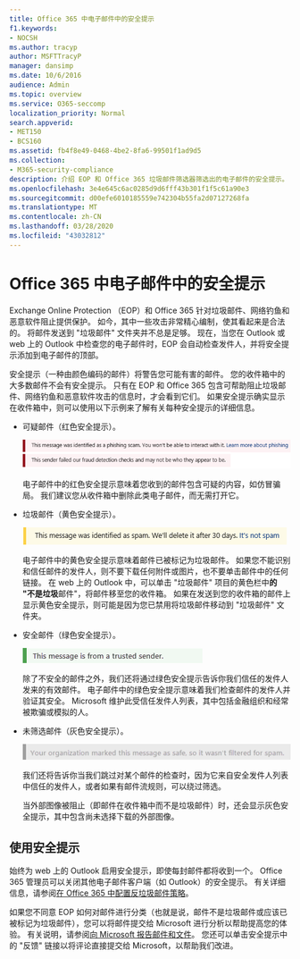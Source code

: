 ```yaml
---
title: Office 365 中电子邮件中的安全提示
f1.keywords:
- NOCSH
ms.author: tracyp
author: MSFTTracyP
manager: dansimp
ms.date: 10/6/2016
audience: Admin
ms.topic: overview
ms.service: O365-seccomp
localization_priority: Normal
search.appverid:
- MET150
- BCS160
ms.assetid: fb4f8e49-0468-4be2-8fa6-99501f1ad9d5
ms.collection:
- M365-security-compliance
description: 介绍 EOP 和 Office 365 垃圾邮件筛选器筛选出的电子邮件的安全提示。
ms.openlocfilehash: 3e4e645c6ac0285d9d6fff43b301f1f5c61a90e3
ms.sourcegitcommit: d00efe6010185559e742304b55fa2d07127268fa
ms.translationtype: MT
ms.contentlocale: zh-CN
ms.lasthandoff: 03/28/2020
ms.locfileid: "43032812"
---
```

# <a name="safety-tips-in-email-messages-in-office-365"></a>Office 365 中电子邮件中的安全提示

Exchange Online Protection （EOP）和 Office 365 针对垃圾邮件、网络钓鱼和恶意软件阻止提供保护。 如今，其中一些攻击非常精心编制，使其看起来是合法的。 将邮件发送到 "垃圾邮件" 文件夹并不总是足够。 现在，当您在 Outlook 或 web 上的 Outlook 中检查您的电子邮件时，EOP 会自动检查发件人，并将安全提示添加到电子邮件的顶部。

安全提示（一种由颜色编码的邮件）将警告您可能有害的邮件。 您的收件箱中的大多数邮件不会有安全提示。 只有在 EOP 和 Office 365 包含可帮助阻止垃圾邮件、网络钓鱼和恶意软件攻击的信息时，才会看到它们。 如果安全提示确实显示在收件箱中，则可以使用以下示例来了解有关每种安全提示的详细信息。

- 可疑邮件（红色安全提示）。

    ![显示红色安全提示的屏幕截图。](../../media/5078a0be-e556-44a1-b169-09d780d26898.png)

    电子邮件中的红色安全提示意味着您收到的邮件包含可疑的内容，如仿冒骗局。 我们建议您从收件箱中删除此类电子邮件，而无需打开它。

- 垃圾邮件（黄色安全提示）。

    ![显示黄色安全提示的屏幕截图。](../../media/793c9265-ea44-48fd-a98f-804fadd4163b.png)

    电子邮件中的黄色安全提示意味着邮件已被标记为垃圾邮件。 如果您不能识别和信任邮件的发件人，则不要下载任何附件或图片，也不要单击邮件中的任何链接。 在 web 上的 Outlook 中，可以单击 "垃圾邮件" 项目的黄色栏中**的 "不是垃圾**邮件"，将邮件移至您的收件箱。 如果在发送到您的收件箱的邮件上显示黄色安全提示，则可能是因为您已禁用将垃圾邮件移动到 "垃圾邮件" 文件夹。

- 安全邮件（绿色安全提示）。

    ![显示绿色安全提示的屏幕截图。](../../media/acbc11d0-f626-4848-9fbf-66eeeda3f803.png)

    除了不安全的邮件之外，我们还将通过绿色安全提示告诉你我们信任的发件人发来的有效邮件。 电子邮件中的绿色安全提示意味着我们检查邮件的发件人并验证其安全。 Microsoft 维护此受信任发件人列表，其中包括金融组织和经常被欺骗或模拟的人。

- 未筛选邮件（灰色安全提示）。

    ![显示灰色安全提示的屏幕截图。](../../media/c4d0cf8f-08e9-4c84-beee-1d9e0b022e0a.png)

    我们还将告诉你当我们跳过对某个邮件的检查时，因为它来自安全发件人列表中信任的发件人，或者如果有邮件流规则，可以绕过筛选。

    当外部图像被阻止（即邮件在收件箱中而不是垃圾邮件）时，还会显示灰色安全提示，其中包含尚未选择下载的外部图像。

## <a name="working-with-safety-tips"></a>使用安全提示

始终为 web 上的 Outlook 启用安全提示，即使每封邮件都将收到一个。 Office 365 管理员可以关闭其他电子邮件客户端（如 Outlook）的安全提示。 有关详细信息，请参阅[在 Office 365 中配置反垃圾邮件策略](configure-your-spam-filter-policies.md)。

如果您不同意 EOP 如何对邮件进行分类（也就是说，邮件不是垃圾邮件或应该已被标记为垃圾邮件），您可以将邮件提交给 Microsoft 进行分析以帮助提高您的体验。 有关说明，请参阅[向 Microsoft 报告邮件和文件](report-junk-email-messages-to-microsoft.md)。 您还可以单击安全提示中的 "反馈" 链接以将评论直接提交给 Microsoft，以帮助我们改进。
